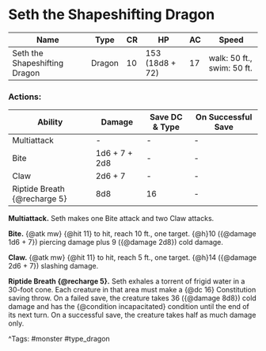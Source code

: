 # Seth the Shapeshifting Dragon

| Name | Type | CR | HP | AC | Speed |
|------|------|----|----|----|-------|
| Seth the Shapeshifting Dragon | Dragon | 10 | 153 (18d8 + 72) | 17 | walk: 50 ft., swim: 50 ft. |

### Actions:

| Ability | Damage | Save DC & Type | On Successful Save |
|---------|--------|----------------|--------------------|
| Multiattack | - | - | - |
| Bite | 1d6 + 7 + 2d8 | - | - |
| Claw | 2d6 + 7 | - | - |
| Riptide Breath {@recharge 5} | 8d8 | 16 | - |


**Multiattack.** Seth makes one Bite attack and two Claw attacks.

**Bite.** {@atk mw} {@hit 11} to hit, reach 10 ft., one target. {@h}10 ({@damage 1d6 + 7}) piercing damage plus 9 ({@damage 2d8}) cold damage.

**Claw.** {@atk mw} {@hit 11} to hit, reach 5 ft., one target. {@h}14 ({@damage 2d6 + 7}) slashing damage.

**Riptide Breath {@recharge 5}.** Seth exhales a torrent of frigid water in a 30-foot cone. Each creature in that area must make a {@dc 16} Constitution saving throw. On a failed save, the creature takes 36 ({@damage 8d8}) cold damage and has the {@condition incapacitated} condition until the end of its next turn. On a successful save, the creature takes half as much damage only.

^Tags: #monster #type_dragon